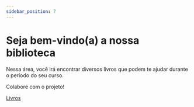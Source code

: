 ```yaml
---
sidebar_position: 7
---
```


# Seja bem-vindo(a) a nossa biblioteca

Nessa área, você irá encontrar diversos livros que podem te ajudar durante o período do seu curso.

Colabore com o projeto!

[Livros](/static/pdfs/library/Container/)